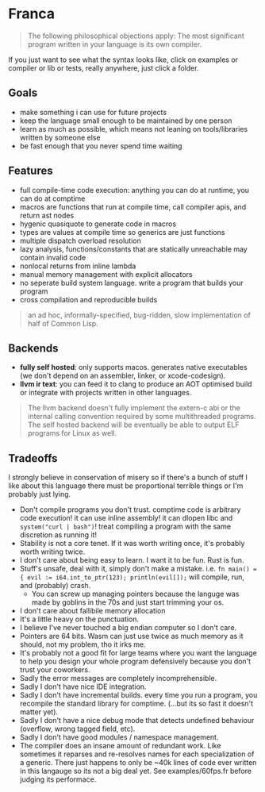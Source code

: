 # Franca

> The following philosophical objections apply: The most significant program written in your language is its own compiler. 

If you just want to see what the syntax looks like, click on examples or compiler or lib or tests, really anywhere, just click a folder.

## Goals

- make something i can use for future projects
- keep the language small enough to be maintained by one person
- learn as much as possible, which means not leaning on tools/libraries written by someone else
- be fast enough that you never spend time waiting

## Features

- full compile-time code execution: anything you can do at runtime, you can do at comptime
- macros are functions that run at compile time, call compiler apis, and return ast nodes
- hygenic quasiquote to generate code in macros
- types are values at compile time so generics are just functions 
- multiple dispatch overload resolution
- lazy analysis, functions/constants that are statically unreachable may contain invalid code 
- nonlocal returns from inline lambda
- manual memory management with explicit allocators 
- no seperate build system language. write a program that builds your program
- cross compilation and reproducible builds

> an ad hoc, informally-specified, bug-ridden, slow implementation of half of Common Lisp.

## Backends

- **fully self hosted**: only supports macos. generates native executables (we don't depend on an assembler, linker, or xcode-codesign).
- **llvm ir text**: you can feed it to clang to produce an AOT optimised build or integrate with projects written in other languages.

> The llvm backend doesn't fully implement the extern-c abi or the internal calling convention required by some multithreaded programs.  
> The self hosted backend will be eventually be able to output ELF programs for Linux as well.  

## Tradeoffs

I strongly believe in conservation of misery so if there's a bunch of stuff I like about this language
there must be proportional terrible things or I'm probably just lying.

- Don't compile programs you don't trust. comptime code is arbitrary code execution!
  it can use inline assembly! it can dlopen libc and `system("curl | bash")`!
  treat compiling a program with the same discretion as running it!
- Stability is not a core tenet. If it was worth writing once, it's probably worth writing twice.
- I don't care about being easy to learn. I want it to be fun. Rust is fun.
- Stuff's unsafe, deal with it, simply don't make a mistake. i.e. `fn main() = { evil := i64.int_to_ptr(123); println(evil[]);` will compile, run, and (probably) crash.
  - You can screw up managing pointers because the languge was made by goblins in the 70s and just start trimming your os.
- I don't care about fallibile memory allocation
- It's a little heavy on the punctuation.
- I believe I've never touched a big endian computer so I don't care.
- Pointers are 64 bits. Wasm can just use twice as much memory as it should, not my problem, tho it irks me.
- It's probably not a good fit for large teams where you want the language to help you design your whole program defensively because you don't trust your coworkers.
- Sadly the error messages are completely incomprehensible.
- Sadly I don't have nice IDE integration.
- Sadly I don't have incremental builds. every time you run a program, you recompile the standard library for comptime. (...but its so fast it doesn't matter yet).
- Sadly I don't have a nice debug mode that detects undefined behaviour (overflow, wrong tagged field, etc).
- Sadly I don't have good modules / namespace management.
- The compiler does an insane amount of redundant work.
  Like sometimes it reparses and re-resolves names for each specialization of a generic.
  There just happens to only be ~40k lines of code ever written in this langauge so its not a big deal yet.
  See examples/60fps.fr before judging its performace.
